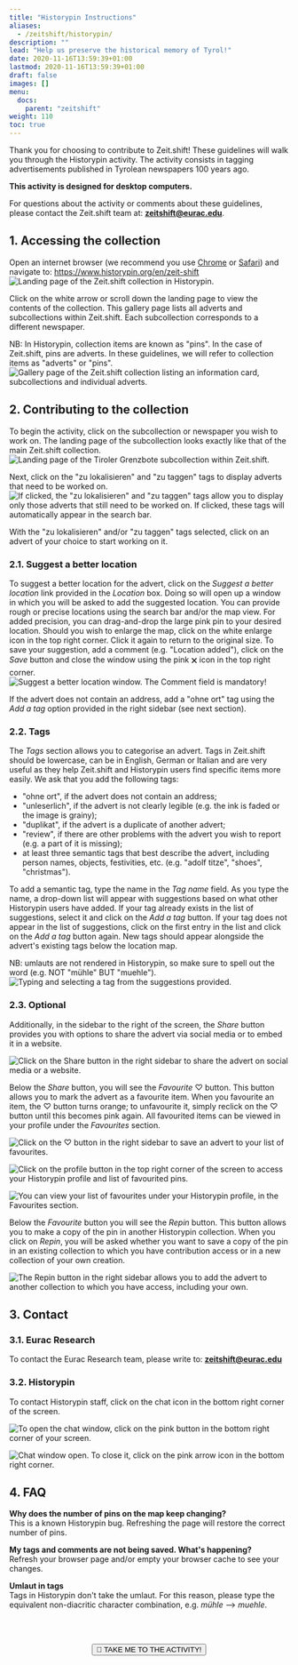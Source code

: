 ```yaml
---
title: "Historypin Instructions"
aliases:
  - /zeitshift/historypin/
description: ""
lead: "Help us preserve the historical memory of Tyrol!"
date: 2020-11-16T13:59:39+01:00
lastmod: 2020-11-16T13:59:39+01:00
draft: false
images: []
menu:
  docs:
    parent: "zeitshift"
weight: 110
toc: true
---
```



Thank you for choosing to contribute to Zeit.shift! These guidelines will walk you through the Historypin activity. The activity consists in tagging advertisements published in Tyrolean newspapers 100 years ago.

<!--🗝️**Your contribution is key to making this collection of Tyrolean textual heritage more searchable, usable and discoverable for everyone!**-->

**This activity is designed for desktop computers.**

For questions about the activity or comments about these guidelines, please contact the Zeit.shift team at: <strong>zeitshift@eurac.edu</strong>.


## 1. Accessing the collection

Open an internet browser (we recommend you use [Chrome](https://www.google.com/chrome/) or [Safari](https://www.apple.com/safari/)) and navigate to: <a href="https://www.historypin.org/en/zeit-shift" target="_blank">https://www.historypin.org/en/zeit-shift</a>
![Landing page of the Zeit.shift collection in Historypin.](home.webp)

Click on the white arrow or scroll down the landing page to view the contents of the collection. This gallery page lists all adverts and subcollections within Zeit.shift. Each subcollection corresponds to a different newspaper.

NB: In Historypin, collection items are known as "pins". In the case of Zeit.shift, pins are adverts. In these guidelines, we will refer to collection items as "adverts" or "pins".
![Gallery page of the Zeit.shift collection listing an information card, subcollections and individual adverts.](gallery.webp)


<!--
## 2. Picking the correct pins in the Collection

The search bar below the project banner allows you to search contents by tags and keywords, or to filter them by the presence of comments.

![If clicked, the "zu lokalisieren" and "zu taggen" tags allow you to display only those adverts that still need to be worked on. If clicked, these tags will automatically appear in the search bar.](search2.webp)

![If clicked, the "zu lokalisieren" tag on the left will automatically appear in the search bar on the right of the screen.](search3.webp)

To deselect the "zu lokalisieren" and "zu taggen" tags, click on the corresponding 🗙 icon in the search bar.

![To deselect a tag, click on the corresponding 🗙 icon in the search bar.](search4.png)

![To search for adverts that have comments, type "has" in the search box and click on the option provided.](search.png)

Additionally, you can use the drop-down menu next to the search bar to sort contents chronologically or alphabetically.

![You can sort adverts alphabetically or chronologically with the help of the drop-down menu provided.](sort.png)
-->


## 2. Contributing to the collection

To begin the activity, click on the subcollection or newspaper you wish to work on. The landing page of the subcollection looks exactly like that of the main Zeit.shift collection.
![Landing page of the **Tiroler Grenzbote** subcollection within Zeit.shift.](tigbo.webp)


Next, click on the "zu lokalisieren" and "zu taggen" tags to display adverts that need to be worked on.
![If clicked, the "zu lokalisieren" and "zu taggen" tags allow you to display only those adverts that still need to be worked on. If clicked, these tags will automatically appear in the search bar.](search2.webp)

With the "zu lokalisieren" and/or "zu taggen" tags selected, click on an advert of your choice to start working on it.


### 2.1. Suggest a better location

To suggest a better location for the advert, click on the _Suggest a better location_ link provided in the _Location_ box. Doing so will open up a window in which you will be asked to add the suggested location. You can provide rough or precise locations using the search bar and/or the map view. For added precision, you can drag-and-drop the large pink pin to your desired location. Should you wish to enlarge the map, click on the white enlarge icon in the top right corner. Click it again to return to the original size. To save your suggestion, add a comment (e.g. "Location added"), click on the _Save_ button and close the window using the pink 🗙 icon in the top right corner.
![Suggest a better location window. **The Comment field is mandatory!**](location.webp)

If the advert does not contain an address, add a "ohne ort" tag using the _Add a tag_ option provided in the right sidebar (see next section).


### 2.2. Tags

The _Tags_ section allows you to categorise an advert. Tags in Zeit.shift should be lowercase, can be in English, German or Italian and are very useful as they help Zeit.shift and Historypin users find specific items more easily. We ask that you add the following tags:

- "ohne ort", if the advert does not contain an address;
- "unleserlich", if the advert is not clearly legible (e.g. the ink is faded or the image is grainy);
- "duplikat", if the advert is a duplicate of another advert;
- "review", if there are other problems with the advert you wish to report (e.g. a part of it is missing);
- at least three semantic tags that best describe the advert, including person names, objects, festivities, etc. (e.g. "adolf titze", "shoes", "christmas").


To add a semantic tag, type the name in the _Tag name_ field. As you type the name, a drop-down list will appear with suggestions based on what other Historypin users have added. If your tag already exists in the list of suggestions, select it and click on the _Add a tag_ button. If your tag does not appear in the list of suggestions, click on the first entry in the list and click on the _Add a tag_ button again. New tags should appear alongside the advert's existing tags below the location map.

NB: umlauts are not rendered in Historypin, so make sure to spell out the word (e.g. NOT "mühle" BUT "muehle").
![Typing and selecting a tag from the suggestions provided.](tags.webp)


### 2.3. Optional

Additionally, in the sidebar to the right of the screen, the _Share_ button provides you with options to share the advert via social media or to embed it in a website.

![Click on the **Share** button in the right sidebar to share the advert on social media or a website.](share.webp)

Below the _Share_ button, you will see the _Favourite_ ♡ button. This button allows you to mark the advert as a favourite item. When you favourite an item, the ♡ button turns orange; to unfavourite it, simply reclick on the ♡ button until this becomes pink again. All favourited items can be viewed in your profile under the _Favourites_ section.

![Click on the ♡ button in the right sidebar to save an advert to your list of favourites.](favourite.webp)

![Click on the profile button in the top right corner of the screen to access your Historypin profile and list of favourited pins.](profile.webp)

![You can view your list of favourites under your Historypin profile, in the **Favourites** section.](favourite2.webp)


Below the _Favourite_ button you will see the _Repin_ button. This button allows you to make a copy of the pin in another Historypin collection. When you click on _Repin_, you will be asked whether you want to save a copy of the pin in an existing collection to which you have contribution access or in a new collection of your own creation.

![The **Repin** button in the right sidebar allows you to add the advert to another collection to which you have access, including your own.](repin.webp)


<!--
## 3. Historypin tutorials

Historypin "How-to-guides" can be accessed at: <a href="https://about.historypin.org/how-to-guides/" target="_blank" title="Opens in new tab">https://about.historypin.org/how-to-guides/</a>
-->


## 3. Contact

### 3.1. Eurac Research
To contact the Eurac Research team, please write to: <strong>zeitshift@eurac.edu</strong>

### 3.2. Historypin
To contact Historypin staff, click on the chat icon in the bottom right corner of the screen.

![To open the chat window, click on the pink button in the bottom right corner of your screen.](chat_closed.webp)

![Chat window open. To close it, click on the pink arrow icon in the bottom right corner.](chat_open.webp)


## 4. FAQ

**Why does the number of pins on the map keep changing?**<br />
This is a known Historypin bug. Refreshing the page will restore the correct number of pins.

**My tags and comments are not being saved. What's happening?**<br />
Refresh your browser page and/or empty your browser cache to see your changes.

**Umlaut in tags**<br />
Tags in Historypin don't take the umlaut. For this reason, please type the equivalent non-diacritic character combination, e.g. _mühle_ --> _muehle_.


<br/><br/>

<p style="text-align: center"><a href="https://www.historypin.org/en/zeit-shift/geo/46.494565,11.347343,17/bounds/46.490037,11.345184,46.499092,11.349502/paging/1" target="_blank" title="Opens in new tab"><button type="button" class="btn btn-success">🚀 TAKE ME TO THE ACTIVITY!</button></a></p>
